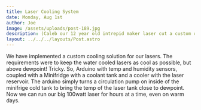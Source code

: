 ```yaml
---
title: Laser Cooling System
date: Monday, Aug 1st
author: Joe
image: /assets/uploads/post-189.jpg
description: (Caleb our 12 year old intrepid maker laser cut a custom organizer box.)
layout: ../../../layouts/Post.astro
---
```


We have implemented a custom cooling solution for our lasers.  The requirements were to keep the water cooled lasers as cool as possible,  but above dewpoint!  Tricky.   So,  Arduino with temp and humidity sensors, coupled with a Minifridge with a coolant tank and a cooler with the laser reservoir.  The arduino simply turns a circulation pump on inside of the minifrige cold tank to bring the temp of the laser tank close to dewpoint.  Now we can run our big 100watt laser for hours at a time,  even on warm days.
